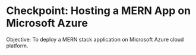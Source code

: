 # Checkpoint: Hosting a MERN App on Microsoft Azure

Objective: To deploy a MERN stack application on Microsoft Azure cloud platform.
